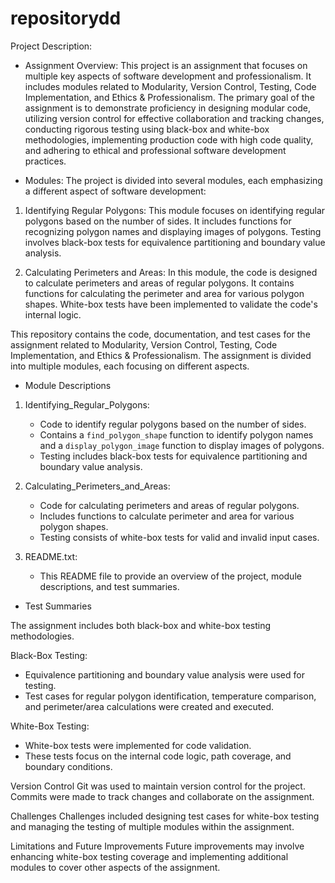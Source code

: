 # repositorydd
Project Description:
- Assignment Overview:
This project is an assignment that focuses on multiple key aspects of software development and 
professionalism. It includes modules related to Modularity, Version Control, Testing, Code 
Implementation, and Ethics & Professionalism.
The primary goal of the assignment is to demonstrate proficiency in designing modular code, 
utilizing version control for effective collaboration and tracking changes, conducting rigorous 
testing using black-box and white-box methodologies, implementing production code with high code 
quality, and adhering to ethical and professional software development practices.

- Modules:
The project is divided into several modules, each emphasizing a different aspect of software 
development:

1. Identifying Regular Polygons:
This module focuses on identifying regular polygons based on the number of sides.
It includes functions for recognizing polygon names and displaying images of polygons.
Testing involves black-box tests for equivalence partitioning and boundary value analysis.

2. Calculating Perimeters and Areas:
In this module, the code is designed to calculate perimeters and areas of regular polygons.
It contains functions for calculating the perimeter and area for various polygon shapes.
White-box tests have been implemented to validate the code's internal logic.


This repository contains the code, documentation, and test cases for the assignment related to 
Modularity, Version Control, Testing, Code Implementation, and Ethics & Professionalism. 
The assignment is divided into multiple modules, each focusing on different aspects.

- Module Descriptions

1. Identifying_Regular_Polygons:
   - Code to identify regular polygons based on the number of sides.
   - Contains a `find_polygon_shape` function to identify polygon names and a `display_polygon_image` 
function to display images of polygons.
   - Testing includes black-box tests for equivalence partitioning and boundary value analysis.

2. Calculating_Perimeters_and_Areas:
   - Code for calculating perimeters and areas of regular polygons.
   - Includes functions to calculate perimeter and area for various polygon shapes.
   - Testing consists of white-box tests for valid and invalid input cases.

3. README.txt:
   - This README file to provide an overview of the project, module descriptions, and test summaries.

- Test Summaries

The assignment includes both black-box and white-box testing methodologies.

Black-Box Testing:
   - Equivalence partitioning and boundary value analysis were used for testing.
   - Test cases for regular polygon identification, temperature comparison, and perimeter/area 
calculations were created and executed.

White-Box Testing:
   - White-box tests were implemented for code validation.
   - These tests focus on the internal code logic, path coverage, and boundary conditions.

Version Control
Git was used to maintain version control for the project. Commits were made to track changes and 
collaborate on the assignment.

Challenges
Challenges included designing test cases for white-box testing and managing the testing of multiple 
modules within the assignment.

Limitations and Future Improvements
Future improvements may involve enhancing white-box testing coverage and implementing additional 
modules to cover other aspects of the assignment.


